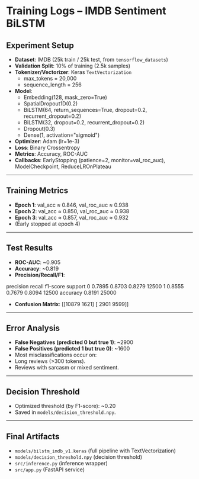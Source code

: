 

# Training Logs – IMDB Sentiment BiLSTM

## Experiment Setup
- **Dataset**: IMDB (25k train / 25k test, from `tensorflow_datasets`)
- **Validation Split**: 10% of training (2.5k samples)
- **Tokenizer/Vectorizer**: Keras `TextVectorization`
  - max_tokens = 20,000
  - sequence_length = 256
- **Model**:
  - Embedding(128, mask_zero=True)
  - SpatialDropout1D(0.2)
  - BiLSTM(64, return_sequences=True, dropout=0.2, recurrent_dropout=0.2)
  - BiLSTM(32, dropout=0.2, recurrent_dropout=0.2)
  - Dropout(0.3)
  - Dense(1, activation="sigmoid")
- **Optimizer**: Adam (lr=1e-3)
- **Loss**: Binary Crossentropy
- **Metrics**: Accuracy, ROC-AUC
- **Callbacks**: EarlyStopping (patience=2, monitor=val_roc_auc), ModelCheckpoint, ReduceLROnPlateau

---

## Training Metrics
- **Epoch 1**: val_acc ≈ 0.846, val_roc_auc ≈ 0.938
- **Epoch 2**: val_acc ≈ 0.850, val_roc_auc ≈ 0.938
- **Epoch 3**: val_acc ≈ 0.857, val_roc_auc ≈ 0.932
- (Early stopped at epoch 4)

---

## Test Results
- **ROC-AUC**: ~0.905
- **Accuracy**: ~0.819
- **Precision/Recall/F1**:


precision recall f1-score support
0 0.7895 0.8703 0.8279 12500
1 0.8555 0.7679 0.8094 12500
accuracy 0.8191 25000

- **Confusion Matrix**:
[[10879 1621]
[ 2901 9599]]



---

## Error Analysis
- **False Negatives (predicted 0 but true 1)**: ~2900
- **False Positives (predicted 1 but true 0)**: ~1600
- Most misclassifications occur on:
- Long reviews (>300 tokens).
- Reviews with sarcasm or mixed sentiment.

---

## Decision Threshold
- Optimized threshold (by F1-score): ~0.20
- Saved in `models/decision_threshold.npy`.

---

## Final Artifacts
- `models/bilstm_imdb_v1.keras` (full pipeline with TextVectorization)
- `models/decision_threshold.npy` (decision threshold)
- `src/inference.py` (inference wrapper)
- `src/app.py` (FastAPI service)
